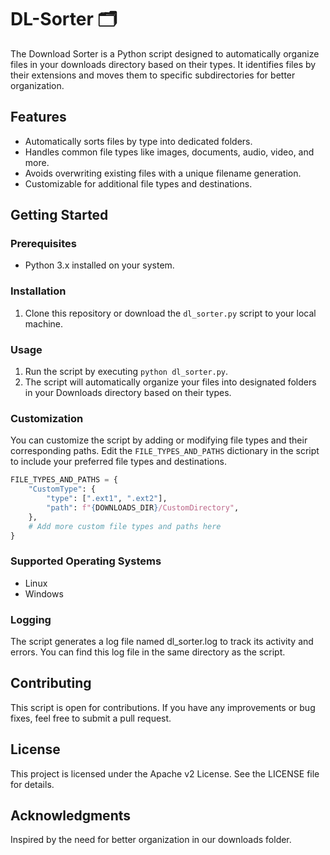# DL-Sorter 🗂️

The Download Sorter is a Python script designed to automatically organize files in your downloads directory based on their types. It identifies files by their extensions and moves them to specific subdirectories for better organization.

## Features

- Automatically sorts files by type into dedicated folders.
- Handles common file types like images, documents, audio, video, and more.
- Avoids overwriting existing files with a unique filename generation.
- Customizable for additional file types and destinations.

## Getting Started

### Prerequisites

- Python 3.x installed on your system.

### Installation

1. Clone this repository or download the `dl_sorter.py` script to your local machine.

### Usage

1. Run the script by executing `python dl_sorter.py`.
2. The script will automatically organize your files into designated folders in your Downloads directory based on their types.

### Customization

You can customize the script by adding or modifying file types and their corresponding paths. Edit the `FILE_TYPES_AND_PATHS` dictionary in the script to include your preferred file types and destinations.

```python
FILE_TYPES_AND_PATHS = {
    "CustomType": {
        "type": [".ext1", ".ext2"],
        "path": f"{DOWNLOADS_DIR}/CustomDirectory",
    },
    # Add more custom file types and paths here
}
```

### Supported Operating Systems
- Linux
- Windows

### Logging
The script generates a log file named dl_sorter.log to track its activity and errors. You can find this log file in the same directory as the script.

## Contributing
This script is open for contributions. If you have any improvements or bug fixes, feel free to submit a pull request.

## License
This project is licensed under the Apache v2 License. See the LICENSE file for details.

## Acknowledgments
Inspired by the need for better organization in our downloads folder.




